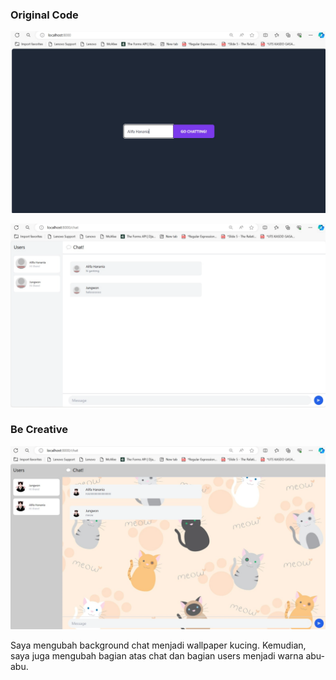 ### Original Code
![alt text](image.png)

![alt text](image-1.png)

### Be Creative
![alt text](image-2.png)

Saya mengubah background chat menjadi wallpaper kucing. Kemudian, saya juga mengubah bagian atas chat dan bagian users menjadi warna abu-abu.